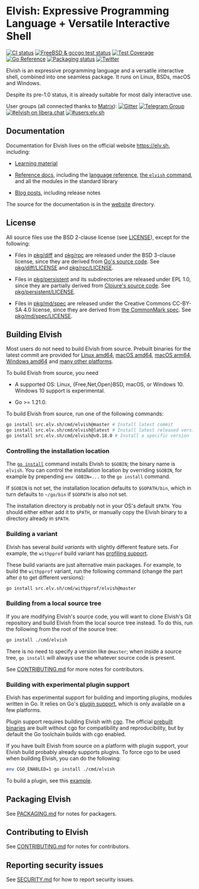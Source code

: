 # Elvish: Expressive Programming Language + Versatile Interactive Shell

[![CI status](https://github.com/elves/elvish/workflows/CI/badge.svg)](https://github.com/elves/elvish/actions?query=workflow%3ACI)
[![FreeBSD & gccgo test status](https://img.shields.io/cirrus/github/elves/elvish?logo=Cirrus%20CI&label=CI2)](https://cirrus-ci.com/github/elves/elvish/master)
[![Test Coverage](https://img.shields.io/codecov/c/github/elves/elvish/master.svg?logo=Codecov&label=coverage)](https://app.codecov.io/gh/elves/elvish/tree/master)
[![Go Reference](https://pkg.go.dev/badge/src.elv.sh@master.svg)](https://pkg.go.dev/src.elv.sh@master)
[![Packaging status](https://repology.org/badge/tiny-repos/elvish.svg)](https://repology.org/project/elvish/versions)
[![Twitter](https://img.shields.io/twitter/url/http/shields.io.svg?style=social)](https://twitter.com/ElvishShell)

Elvish is an expressive programming language and a versatile interactive shell,
combined into one seamless package. It runs on Linux, BSDs, macOS and Windows.

Despite its pre-1.0 status, it is already suitable for most daily interactive
use.

User groups (all connected thanks to [Matrix](https://matrix.org)):
[![Gitter](https://img.shields.io/badge/gitter-elves/elvish-blue.svg?logo=gitter-white)](https://gitter.im/elves/elvish)
[![Telegram Group](https://img.shields.io/badge/telegram-@elvish-blue.svg)](https://telegram.me/elvish)
[![#elvish on libera.chat](https://img.shields.io/badge/libera.chat-%23elvish-blue.svg)](https://web.libera.chat/#elvish)
[![#users:elv.sh](https://img.shields.io/badge/matrix-%23users:elv.sh-blue.svg)](https://matrix.to/#/#users:elv.sh)

## Documentation

Documentation for Elvish lives on the official website https://elv.sh,
including:

-   [Learning material](https://elv.sh/learn)

-   [Reference docs](https://elv.sh/ref), including the
    [language reference](https://elv.sh/ref/language.html),
    [the `elvish` command](https://elv.sh/ref/command.html), and all the modules
    in the standard library

-   [Blog posts](https://elv.sh/blog), including release notes

The source for the documentation is in the
[website](https://github.com/elves/elvish/tree/master/website) directory.

## License

All source files use the BSD 2-clause license (see [LICENSE](LICENSE)), except
for the following:

-   Files in [pkg/diff](pkg/diff) and [pkg/rpc](pkg/rpc) are released under the
    BSD 3-clause license, since they are derived from
    [Go's source code](https://github.com/golang/go). See
    [pkg/diff/LICENSE](pkg/diff/LICENSE) and [pkg/rpc/LICENSE](pkg/rpc/LICENSE).

-   Files in [pkg/persistent](pkg/persistent) and its subdirectories are
    released under EPL 1.0, since they are partially derived from
    [Clojure's source code](https://github.com/clojure/clojure). See
    [pkg/persistent/LICENSE](pkg/persistent/LICENSE).

-   Files in [pkg/md/spec](pkg/md/spec) are released under the Creative Commons
    CC-BY-SA 4.0 license, since they are derived from
    [the CommonMark spec](https://github.com/commonmark/commonmark-spec). See
    [pkg/md/spec/LICENSE](pkg/md/spec/LICENSE).

## Building Elvish

Most users do not need to build Elvish from source. Prebuilt binaries for the
latest commit are provided for
[Linux amd64](https://dl.elv.sh/linux-amd64/elvish-HEAD.tar.gz),
[macOS amd64](https://dl.elv.sh/darwin-amd64/elvish-HEAD.tar.gz),
[macOS arm64](https://dl.elv.sh/darwin-arm64/elvish-HEAD.tar.gz),
[Windows amd64](https://dl.elv.sh/windows-amd64/elvish-HEAD.zip) and
[many other platforms](https://elv.sh/get).

To build Elvish from source, you need

-   A supported OS: Linux, {Free,Net,Open}BSD, macOS, or Windows 10. Windows 10
    support is experimental.

-   Go >= 1.21.0.

To build Elvish from source, run one of the following commands:

```sh
go install src.elv.sh/cmd/elvish@master # Install latest commit
go install src.elv.sh/cmd/elvish@latest # Install latest released version
go install src.elv.sh/cmd/elvish@v0.18.0 # Install a specific version
```

### Controlling the installation location

The
[`go install`](https://pkg.go.dev/cmd/go#hdr-Compile_and_install_packages_and_dependencies)
command installs Elvish to `$GOBIN`; the binary name is `elvish`. You can
control the installation location by overriding `$GOBIN`, for example by
prepending `env GOBIN=...` to the `go install` command.

If `$GOBIN` is not set, the installation location defaults to `$GOPATH/bin`,
which in turn defaults to `~/go/bin` if `$GOPATH` is also not set.

The installation directory is probably not in your OS's default `$PATH`. You
should either either add it to `$PATH`, or manually copy the Elvish binary to a
directory already in `$PATH`.

### Building a variant

Elvish has several *build variants* with slightly different feature sets. For
example, the `withpprof` build variant has
[profiling support](https://pkg.go.dev/runtime/pprof).

These build variants are just alternative main packages. For example, to build
the `withpprof` variant, run the following command (change the part after `@` to
get different versions):

```sh
go install src.elv.sh/cmd/withpprof/elvish@master
```

### Building from a local source tree

If you are modifying Elvish's source code, you will want to clone Elvish's Git
repository and build Elvish from the local source tree instead. To do this, run
the following from the root of the source tree:

```sh
go install ./cmd/elvish
```

There is no need to specify a version like `@master`; when inside a source tree,
`go install` will always use the whatever source code is present.

See [CONTRIBUTING.md](CONTRIBUTING.md) for more notes for contributors.

### Building with experimental plugin support

Elvish has experimental support for building and importing plugins, modules
written in Go. It relies on Go's [plugin support](https://pkg.go.dev/plugin),
which is only available on a few platforms.

Plugin support requires building Elvish with [cgo](https://pkg.go.dev/cmd/cgo).
The official [prebuilt binaries](https://elv.sh/get) are built without cgo for
compatibility and reproducibility, but by default the Go toolchain builds with
cgo enabled.

If you have built Elvish from source on a platform with plugin support, your
Elvish build probably already supports plugins. To force cgo to be used when
building Elvish, you can do the following:

```sh
env CGO_ENABLED=1 go install ./cmd/elvish
```

To build a plugin, see this [example](https://github.com/elves/sample-plugin).

## Packaging Elvish

See [PACKAGING.md](PACKAGING.md) for notes for packagers.

## Contributing to Elvish

See [CONTRIBUTING.md](CONTRIBUTING.md) for notes for contributors.

## Reporting security issues

See [SECURITY.md](SECURITY.md) for how to report security issues.
